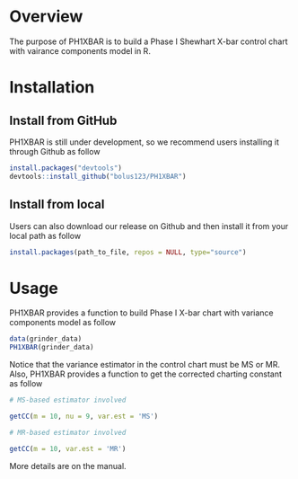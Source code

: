 # Overview
The purpose of PH1XBAR is to build a Phase I Shewhart X-bar control chart with vairance components model in R.

# Installation

## Install from GitHub

PH1XBAR is still under development, so we recommend users installing it through Github as follow

``` r
install.packages("devtools")
devtools::install_github("bolus123/PH1XBAR")
```

## Install from local

Users can also download our release on Github and then install it from your local path as follow
``` r
install.packages(path_to_file, repos = NULL, type="source")
```


# Usage

PH1XBAR provides a function to build Phase I X-bar chart with variance components model as follow

``` r
data(grinder_data)
PH1XBAR(grinder_data)
```

Notice that the variance estimator in the control chart must be MS or MR. Also, PH1XBAR provides a function to get the corrected charting constant as follow

``` r
# MS-based estimator involved

getCC(m = 10, nu = 9, var.est = 'MS')

# MR-based estimator involved

getCC(m = 10, var.est = 'MR')
```

More details are on the manual.